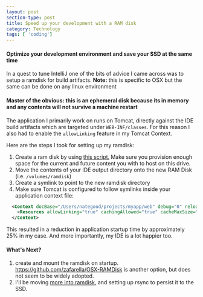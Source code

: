 ```yaml
---
layout: post
section-type: post
title: Speed up your development with a RAM disk
category: Technology
tags: [ 'coding']
---
```


#### Optimize your development environment and save your SSD at the same time
In a quest to tune IntelliJ one of the bits of advice I came across was to setup a ramdisk for build artifacts.
**Note:** this is specific to OSX but the same can be done on any linux environment

#### Master of the obvious: this is an ephemeral disk because its in memory and any contents will not survive a machine restart

The application I primarily work on runs on Tomcat, directly against the IDE build artifacts which are targeted under `WEB-INF/classes`.  For this reason I also had to enable the `allowLinking` feature in my Tomcat Context.

Here are the steps I took for setting up my ramdisk:

1. Create a ram disk by using [this script.](https://gist.github.com/rxin/5085564) Make sure you provision enough space for the current and future content you with to host on this drive.
2. Move the contents of your IDE output directory onto the new RAM Disk (i.e. `/volumes/ramdisk`)
3. Create a symlink to point to the new ramdisk directory
4. Make sure Tomcat is configured to follow symlinks inside your application context file:

``` xml
  <Context docBase="/Users/nategood/projects/myapp/web" debug="0" reloadable="false" useHttpOnly="false" >
    <Resources allowLinking="true" cachingAllowed="true" cacheMaxSize="100000" />
  </Context>
```

This resulted in a reduction in application startup time by approximately 25% in my case.  And more importantly, my IDE is a lot happier too.

#### What's Next?

1. create and mount the ramdisk on startup.  https://github.com/zafarella/OSX-RAMDisk is another option, but does not seem to be widely adopted.
2. I'll be moving [more into ramdisk](http://sheroz.com/pages/blog/improving-development-performance-moving-intellij-idea-cache-ramdisk.html), and setting up rsync to persist it to the SSD.
